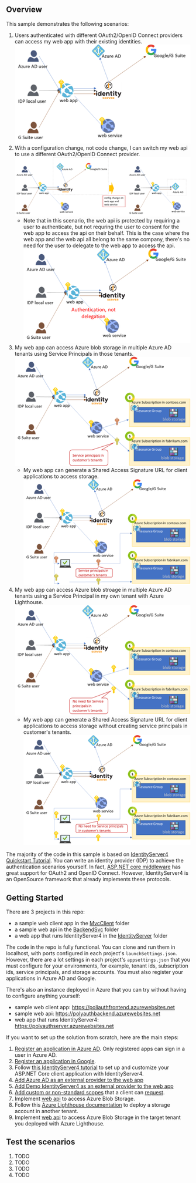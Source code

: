 ## Overview
This sample demonstrates the following scenarios:

1. Users authenticated with different OAuth2/OpenID Connect providers can access my web app with their existing identities.
![Alt text](images/idp-01.png "scenario1") 
2. With a configuration change, not code change, I can switch my web api to use a different OAuth2/OpenID Connect provider.
![Alt text](images/idp-02.png "scenario2") 
    * Note that in this scenario, the web api is protected by requiring a user to authenticate, but not requring the user to consent for the web app to access the api on their behalf. This is the case where the web app and the web api all belong to the same company, there's no need for the user to delegate to the web app to access the api. 
![Alt text](images/idp-02-1.png "scenario2.1") 
3. My web app can access Azure blob storage in multiple Azure AD tenants using Service Principals in those tenants.
![Alt text](images/idp-03.png "scenario3") 
    * My web app can generate a Shared Access Signature URL for client applications to access storage.
![Alt text](images/idp-03-1.png "scenario3.1") 
4. My web app can access Azure blob stroage in multiple Azure AD tenants using a Service Principal in my own tenant with Azure Lighthouse.
![Alt text](images/idp-04.png "scenario4") 
    * My web app can generate a Shared Access Signature URL for client applications to access storage without creating service principals in customer's tenants.
![Alt text](images/idp-04-1.png "scenario4.1") 

The majority of the code in this sample is based on [IdentityServer4 Quickstart Tutorial](https://identityserver4.readthedocs.io/en/latest/quickstarts/0_overview.html). You can write an identity provider (IDP) to achieve the authentication scenarios yourself. In fact, [ASP.NET core middleware](https://docs.microsoft.com/en-us/aspnet/core/security/authentication/?view=aspnetcore-3.1) has great support for OAuth2 and OpenID Connect. However, IdentityServer4 is an OpenSource framework that already implements these protocols.

## Getting Started
There are 3 projects in this repo:
* a sample web client app in the [MvcClient](MvcClient) folder
* a sample web api in the [BackendSvc](BackendSvc) folder
* a web app that runs IdentityServer4 in the [IdentityServer](IdentityServer) folder

The code in the repo is fully functional. You can clone and run them in localhost, with ports configured in each project's ```launchSettings.json```. However, there are a lot settings in each project's ```appsettings.json``` that you must configure for your environments, for example, tenant ids, subscription ids, service principals, and storage accounts. You must also register your applications in Azure AD and Google. 

There's also an instance deployed in Azure that you can try without having to configure anything yourself: 
* sample web client app: https://poliauthfrontend.azurewebsites.net
* sample web api: https://polyauthbackend.azurewebsites.net
* web app that runs IdentityServer4: https://polyauthserver.azurewebsites.net

If you want to set up the solution from scratch, here are the main steps: 
1. [Register an application in Azure AD](https://docs.microsoft.com/en-us/azure/active-directory/develop/quickstart-register-app). Only registered apps can sign in a user in Azure AD.
2. [Register an application in Google](https://developers.google.com/identity/sign-in/web/sign-in). 
3. Follow [this IdentityServer4 tutorial](https://identityserver4.readthedocs.io/en/latest/quickstarts/2_interactive_aspnetcore.html#interactive-applications-with-asp-net-core) to set up and customize your ASP.NET Core client application with IdentityServer4.
4. [Add Azure AD as an external provider to the web app](IdentityServer/Startup.cs#55)
5. [Add Demo IdentityServer4 as an external provider to the web app](IdentityServer/Startup.cs#86)
6. [Add custom or non-standard scopes](IdentityServer/Config.cs#22) that a client can [request](IdentityServer/Config.cs#59).
7. Implement [web api](BackendSvc/BlobstoreController#31) to access Azure Blob Storage.
8. Follow this [Azure Lighthouse documentation](https://docs.microsoft.com/en-us/azure/lighthouse/how-to/onboard-customer) to deploy a storage account in another tenant. 
9. Implement [web api](BackendSvc/BlobStoreController#51) to access Azure Blob Storage in the target tenant you deployed with Azure Lighthouse.

## Test the scenarios
1. TODO
2. TODO
3. TODO
4. TODO


